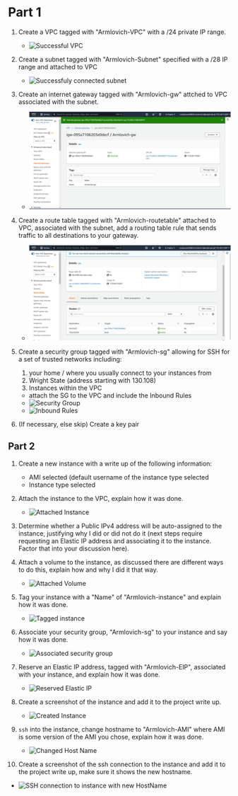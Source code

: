 # Part 1

1. Create a VPC tagged with "Armlovich-VPC" with a /24 private IP range.
   - ![Successful VPC](./images/VPCcreation.png)

2. Create a subnet tagged with "Armlovich-Subnet" specified with a /28 IP range and attached to VPC
   - ![Successfuly connected subnet](./images/connected-subnet.png)

3. Create an internet gateway tagged with "Armlovich-gw" attched to VPC associated with the subnet.
   - ![Successfully connected and associated gateway](./images/internet_gateway.png)

4. Create a route table tagged with "Armlovich-routetable" attached to VPC, associated with the subnet, add a routing table rule that sends traffic to all destinations to your gateway.
   - ![Successfully created and connected route table](./images/route_table.png)

5. Create a security group tagged with "Armlovich-sg" allowing for SSH for a set of trusted networks including:
   1. your home / where you usually connect to your instances from
   2. Wright State (address starting with 130.108)
   3. Instances within the VPC
   - attach the SG to the VPC and include the Inbound Rules
   - ![Security Group](./images/security_group.png)
   - ![Inbound Rules](./images/inbound_rules.png)

6. (If necessary, else skip) Create a key pair


## Part 2

1. Create a new instance with a write up of the following information:
   - AMI selected (default username of the instance type selected
   - Instance type selected

2. Attach the instance to the VPC, explain how it was done.
   - ![Attached Instance](./images/attached_instance.png)

3. Determine whether a Public IPv4 address will be auto-assigned to the instance, justifying why I did or did not do it (next steps require requesting an Elastic IP address and associating it to the instance. Factor that into your discussion here).

4. Attach a volume to the instance, as discussed there are different ways to do this, explain how and why I did it that way.
   - ![Attached Volume](./images/attached_volume.png)

5. Tag your instance with a "Name" of "Armlovich-instance" and explain how it was done.
   - ![Tagged instance](./images/tagged_instance.png)

6. Associate your security group, "Armlovich-sg" to your instance and say how it was done.
   - ![Associated security group](./images/associated_sg.png)

7. Reserve an Elastic IP address, tagged with "Armlovich-EIP", associated with your instance, and explain how it was done.
   - ![Reserved Elastic IP](./images/reserved_eip.png)

8. Create a screenshot of the instance and add it to the project write up.
   - ![Created Instance](./images/complete_instance.png)

9. `ssh` into the instance, change hostname to "Armlovich-AMI" where AMI is some version of the AMI you chose, explain how it was done.
   - ![Changed Host Name](./images/hostname.png)

10. Create a screenshot of the ssh connection to the instance and add it to the project write up, make sure it shows the new hostname.
   - ![SSH connection to instance with new HostName](./images/connected_ssh_instance.png)
